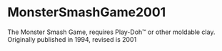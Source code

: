 # MonsterSmashGame2001
The Monster Smash Game, requires Play-Doh™ or other moldable clay. Originally published in 1994, revised is 2001
